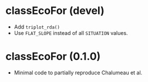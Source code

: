 # classEcoFor (devel)

* Add `triplot_rda()`
* Use `FLAT_SLOPE` instead of all `SITUATION` values.

# classEcoFor (0.1.0)

* Minimal code to partially reproduce Chalumeau et al.